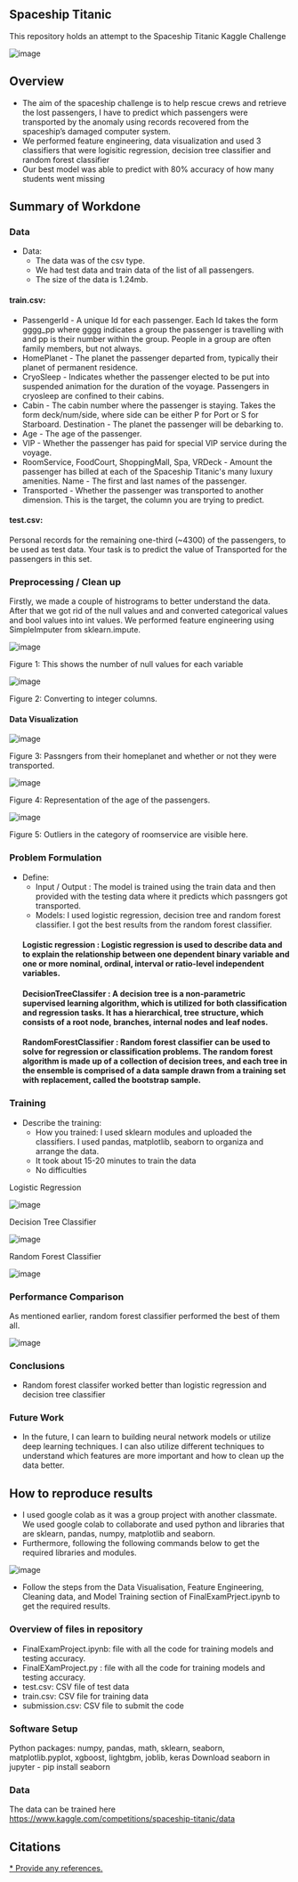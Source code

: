 ## Spaceship Titanic

 This repository holds an attempt to the Spaceship Titanic Kaggle Challenge
 
 ![image](https://user-images.githubusercontent.com/98277599/207728311-4f41b5e2-d232-4424-b236-3d137cd2be49.png)


## Overview

  * The aim of the spaceship challenge is to help rescue crews and retrieve the lost passengers, I have to predict which passengers were transported by the anomaly using records recovered from the spaceship’s damaged computer system.
  * We performed feature engineering, data visualization and used 3 classifiers that were logisitic regression, decision tree classifier and random forest classifier
  * Our best model was able to predict with 80% accuracy of how many students went missing
## Summary of Workdone

### Data

* Data:
  * The data was of the csv type.
  * We had test data and train data of the list of all passengers.
  * The size of the data is 1.24mb.
  
 #### train.csv:
 * PassengerId - A unique Id for each passenger. Each Id takes the form gggg_pp where gggg indicates a group the passenger is travelling with and pp is their number within the group. People in a group are often family members, but not always.
 * HomePlanet - The planet the passenger departed from, typically their planet of permanent residence.
 * CryoSleep - Indicates whether the passenger elected to be put into suspended animation for the duration of the voyage. Passengers in cryosleep are confined to their cabins.
 * Cabin - The cabin number where the passenger is staying. Takes the form deck/num/side, where side can be either P for Port or S for Starboard.
Destination - The planet the passenger will be debarking to.
* Age - The age of the passenger.
* VIP - Whether the passenger has paid for special VIP service during the voyage.
* RoomService, FoodCourt, ShoppingMall, Spa, VRDeck - Amount the passenger has billed at each of the Spaceship Titanic's many luxury amenities.
Name - The first and last names of the passenger.
* Transported - Whether the passenger was transported to another dimension. This is the target, the column you are trying to predict.

#### test.csv:

Personal records for the remaining one-third (~4300) of the passengers, to be used as test data. Your task is to predict the value of Transported for the passengers in this set.


### Preprocessing / Clean up

Firstly, we made a couple of histrograms to better understand the data. After that we got rid of the null values and and converted categorical values and bool values into int values. We performed feature engineering using SimpleImputer from sklearn.impute.

![image](https://user-images.githubusercontent.com/98277599/207733424-dcda6ef8-c2d7-45c9-af11-c2f0bad077c8.png)

Figure 1: This shows the number of null values for each variable

![image](https://user-images.githubusercontent.com/98277599/207733752-1f522004-f2c9-47f4-894a-32d6380532c5.png)

Figure 2: Converting to integer columns.

#### Data Visualization

![image](https://user-images.githubusercontent.com/98277599/207734027-9b234f8b-03d9-45f4-bf1a-8935a6a9a48a.png)

Figure 3: Passngers from their homeplanet and whether or not they were transported.

![image](https://user-images.githubusercontent.com/98277599/207734337-47e204e6-7b52-4eaf-a89f-d7d63bab25f7.png)

Figure 4: Representation of the age of the passengers.

![image](https://user-images.githubusercontent.com/98277599/207734393-2880c58d-debb-4ee9-af00-2a039d7c232b.png)

Figure 5: Outliers in the category of roomservice are visible here.


### Problem Formulation

* Define: 
  * Input / Output : The model is trained using the train data and then provided with the testing data where it predicts which passngers got transported.
  * Models: I used logistic regression, decision tree and random forest classifier. I got the best results from the random forest classifier. 
   #### Logistic regression : Logistic regression is used to describe data and to explain the relationship between one dependent binary variable and one or more nominal, ordinal, interval or ratio-level independent variables.
   #### DecisionTreeClassifer : A decision tree is a non-parametric supervised learning algorithm, which is utilized for both classification and regression tasks. It has a hierarchical, tree structure, which consists of a root node, branches, internal nodes and leaf nodes.
  #### RandomForestClassifier : Random forest classifier can be used to solve for regression or classification problems. The random forest algorithm is made up of a collection of decision trees, and each tree in the ensemble is comprised of a data sample drawn from a training set with replacement, called the bootstrap sample.

### Training

* Describe the training:
  * How you trained: I used sklearn modules and uploaded the classifiers. I used pandas, matplotlib, seaborn to organiza and arrange the data. 
  * It took about 15-20 minutes to train the data
  * No difficulties
  
  
Logistic Regression

![image](https://user-images.githubusercontent.com/98277599/207664951-34a8077c-5c36-499b-b7e7-44cf43a5c5ea.png)

Decision Tree Classifier

![image](https://user-images.githubusercontent.com/98277599/207665098-9cf6d889-654c-46e0-89b4-7040e4fdf4e8.png)

Random Forest Classifier

![image](https://user-images.githubusercontent.com/98277599/207665250-61b5d3c9-c5a8-4910-954b-367e87d10c09.png)

### Performance Comparison

As mentioned earlier, random forest classifier performed the best of them all.

![image](https://user-images.githubusercontent.com/98277599/207734222-872940e0-b861-433f-9acd-d6c0f6063445.png)


### Conclusions

* Random forest classifer worked better than logistic regression and decision tree classifier
### Future Work

* In the future, I can learn to building neural network models or utilize deep learning techniques. I can also utilize different techniques to understand which features are more important and how to clean up the data better.

## How to reproduce results

   * I used google colab as it was a group project with another classmate. We used google colab to collaborate and used python and libraries that are sklearn, pandas, numpy, matplotlib and seaborn.
   * Furthermore, following the following commands below to get the required libraries and modules.
   
   ![image](https://user-images.githubusercontent.com/98277599/207735439-856e870a-834d-4b68-af68-ac1759d55019.png)

   * Follow the steps from the Data Visualisation, Feature Engineering, Cleaning data, and Model Training section of FinalExamPrject.ipynb to get the required results.

### Overview of files in repository

  * FinalExamProject.ipynb: file with all the code for training models and testing accuracy.
  * FinalEXamProject.py : file with all the code for training models and testing accuracy.
  * test.csv: CSV file of test data 
  * train.csv: CSV file for training data
  * submission.csv: CSV file to submit the code


### Software Setup
Python packages: numpy, pandas, math, sklearn, seaborn, matplotlib.pyplot, xgboost, lightgbm, joblib, keras
Download seaborn in jupyter - pip install seaborn

### Data

The data can be trained here https://www.kaggle.com/competitions/spaceship-titanic/data


## Citations

[* Provide any references.](https://www.kaggle.com/code/strategos2/spaceship-titanic-classification/notebook)

